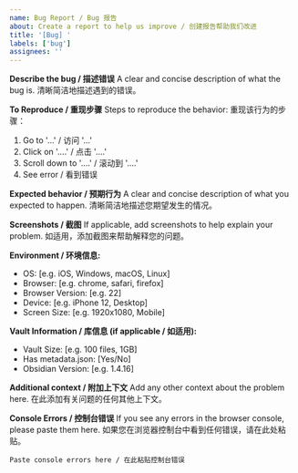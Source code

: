 ```yaml
---
name: Bug Report / Bug 报告
about: Create a report to help us improve / 创建报告帮助我们改进
title: '[Bug] '
labels: ['bug']
assignees: ''
---
```


**Describe the bug / 描述错误**
A clear and concise description of what the bug is.
清晰简洁地描述遇到的错误。

**To Reproduce / 重现步骤**
Steps to reproduce the behavior:
重现该行为的步骤：

1. Go to '...' / 访问 '...'
2. Click on '....' / 点击 '....'
3. Scroll down to '....' / 滚动到 '....'
4. See error / 看到错误

**Expected behavior / 预期行为**
A clear and concise description of what you expected to happen.
清晰简洁地描述您期望发生的情况。

**Screenshots / 截图**
If applicable, add screenshots to help explain your problem.
如适用，添加截图来帮助解释您的问题。

**Environment / 环境信息:**
- OS: [e.g. iOS, Windows, macOS, Linux]
- Browser: [e.g. chrome, safari, firefox]
- Browser Version: [e.g. 22]
- Device: [e.g. iPhone 12, Desktop]
- Screen Size: [e.g. 1920x1080, Mobile]

**Vault Information / 库信息 (if applicable / 如适用):**
- Vault Size: [e.g. 100 files, 1GB]
- Has metadata.json: [Yes/No]
- Obsidian Version: [e.g. 1.4.16]

**Additional context / 附加上下文**
Add any other context about the problem here.
在此添加有关问题的任何其他上下文。

**Console Errors / 控制台错误**
If you see any errors in the browser console, please paste them here.
如果您在浏览器控制台中看到任何错误，请在此处粘贴。

```
Paste console errors here / 在此粘贴控制台错误
```